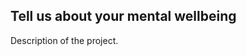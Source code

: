 <section>
    <div class="container-fluid">
      <h2>Tell us about your mental wellbeing</h2>
      <p>Description of the project.
      </p>
    </div>
</section>